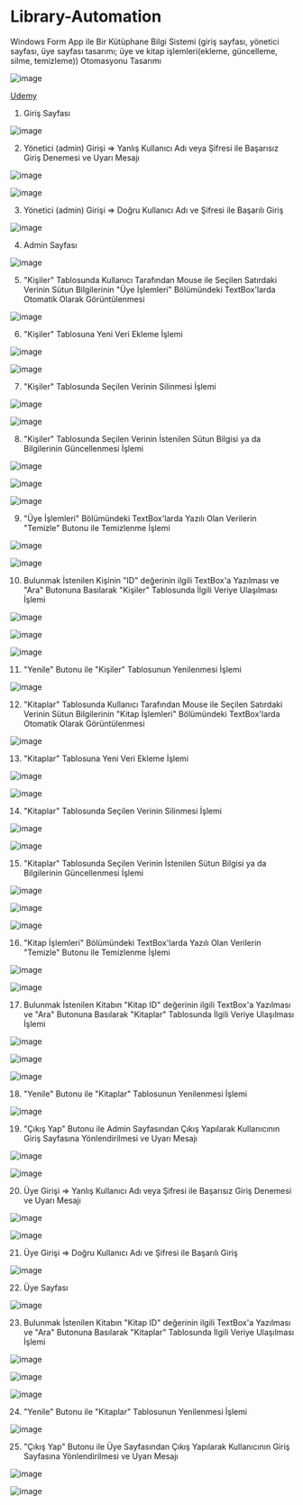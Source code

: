 # Library-Automation
Windows Form App ile Bir Kütüphane Bilgi Sistemi (giriş sayfası, yönetici sayfası, üye sayfası tasarımı; üye ve kitap işlemleri(ekleme, güncelleme, silme, temizleme)) Otomasyonu Tasarımı

![image](https://github.com/aliylmztr/MiniATM/assets/123991935/3fa5e9fc-1204-4dc2-909d-299d60362699)

<a href="https://www.udemy.com/">Udemy </a>

1. Giriş Sayfası

![image](https://github.com/aliylmztr/Library-Automation/assets/123991935/c97f8572-0383-4d15-932a-c56a8bd622fa)

2. Yönetici (admin) Girişi => Yanlış Kullanıcı Adı veya Şifresi ile Başarısız Giriş Denemesi ve Uyarı Mesajı

![image](https://github.com/aliylmztr/Library-Automation/assets/123991935/735cbef9-718a-4a3b-ad88-68c3142884dc)

![image](https://github.com/aliylmztr/Library-Automation/assets/123991935/81986742-979f-420f-84e6-f10d0814fc0f)

3. Yönetici (admin) Girişi => Doğru Kullanıcı Adı ve Şifresi ile Başarılı Giriş

![image](https://github.com/aliylmztr/Library-Automation/assets/123991935/2e3f767f-5434-4652-bdc7-4fdab7e550ba)

4. Admin Sayfası

![image](https://github.com/aliylmztr/Library-Automation/assets/123991935/f93e2473-1b1f-4a86-b5bd-f42449ebab0a)

5. "Kişiler" Tablosunda Kullanıcı Tarafından Mouse ile Seçilen Satırdaki Verinin Sütun Bilgilerinin "Üye İşlemleri" Bölümündeki TextBox'larda Otomatik Olarak Görüntülenmesi

![image](https://github.com/aliylmztr/Library-Automation/assets/123991935/79aea582-3daf-4ff0-bb8d-cdf38f83feb5)

6. "Kişiler" Tablosuna Yeni Veri Ekleme İşlemi

![image](https://github.com/aliylmztr/Library-Automation/assets/123991935/24336ed7-c36f-4a64-90d4-d927bcb70536)

![image](https://github.com/aliylmztr/Library-Automation/assets/123991935/ed33040b-e591-44ac-99a4-3bfbc65a2c0b)

7. "Kişiler" Tablosunda Seçilen Verinin Silinmesi İşlemi

![image](https://github.com/aliylmztr/Library-Automation/assets/123991935/7cbafb56-f29a-47b3-8f67-ebfc47207c5e)

![image](https://github.com/aliylmztr/Library-Automation/assets/123991935/5e961daa-9c5f-4f43-9ea2-0ba366de5124)

8. "Kişiler" Tablosunda Seçilen Verinin İstenilen Sütun Bilgisi ya da Bilgilerinin Güncellenmesi İşlemi

![image](https://github.com/aliylmztr/Library-Automation/assets/123991935/51a93a78-e916-40e9-a651-01a30e1b620d)

![image](https://github.com/aliylmztr/Library-Automation/assets/123991935/eebfc01a-6a84-4b80-9c15-db7eef939529)

![image](https://github.com/aliylmztr/Library-Automation/assets/123991935/6f0dda19-7da0-43b4-8457-e8d3f0d4b4f2)

9. "Üye İşlemleri" Bölümündeki TextBox'larda Yazılı Olan Verilerin "Temizle" Butonu ile Temizlenme İşlemi

![image](https://github.com/aliylmztr/Library-Automation/assets/123991935/32a4a4e9-9516-487a-887d-306706a729ca)

![image](https://github.com/aliylmztr/Library-Automation/assets/123991935/829ff9a0-c260-4483-b8ce-3b07f879a72d)

10. Bulunmak İstenilen Kişinin "ID" değerinin ilgili TextBox'a Yazılması ve "Ara" Butonuna Basılarak "Kişiler" Tablosunda İlgili Veriye Ulaşılması İşlemi

![image](https://github.com/aliylmztr/Library-Automation/assets/123991935/6f14560b-7c82-44b6-aeac-a7753d99f309)

![image](https://github.com/aliylmztr/Library-Automation/assets/123991935/38cabb42-cfc1-4174-950c-aed4a3ac3601)

![image](https://github.com/aliylmztr/Library-Automation/assets/123991935/0e6be394-0c68-4823-917c-7410bcf1675e)

11. "Yenile" Butonu ile "Kişiler" Tablosunun Yenilenmesi İşlemi

![image](https://github.com/aliylmztr/Library-Automation/assets/123991935/3f85c5b3-737d-49d7-9d7f-92bcc8e64d43)

12. "Kitaplar" Tablosunda Kullanıcı Tarafından Mouse ile Seçilen Satırdaki Verinin Sütun Bilgilerinin "Kitap İşlemleri" Bölümündeki TextBox'larda Otomatik Olarak Görüntülenmesi

![image](https://github.com/aliylmztr/Library-Automation/assets/123991935/9c612e79-ced8-4fb5-a371-755b4f46242b)

13. "Kitaplar" Tablosuna Yeni Veri Ekleme İşlemi

![image](https://github.com/aliylmztr/Library-Automation/assets/123991935/983c6045-2a08-427d-a304-6ce9b5f75107)

![image](https://github.com/aliylmztr/Library-Automation/assets/123991935/6c00023b-4559-4924-8784-02cc163e0c3f)

14. "Kitaplar" Tablosunda Seçilen Verinin Silinmesi İşlemi

![image](https://github.com/aliylmztr/Library-Automation/assets/123991935/ce4c7922-a514-4e01-b029-0aeb186a3690)

![image](https://github.com/aliylmztr/Library-Automation/assets/123991935/d5819a2d-3a6e-4d6e-bd8a-f7a3f80ac103)

15. "Kitaplar" Tablosunda Seçilen Verinin İstenilen Sütun Bilgisi ya da Bilgilerinin Güncellenmesi İşlemi

![image](https://github.com/aliylmztr/Library-Automation/assets/123991935/8a3307ef-77ab-4323-88f5-5bd6dd3e22fa)

![image](https://github.com/aliylmztr/Library-Automation/assets/123991935/bcaf5f3a-01a8-49da-b44a-3931f5b89922)

![image](https://github.com/aliylmztr/Library-Automation/assets/123991935/b8b91dd1-bcdd-467d-af1c-5a963150c7f0)

16. "Kitap İşlemleri" Bölümündeki TextBox'larda Yazılı Olan Verilerin "Temizle" Butonu ile Temizlenme İşlemi

![image](https://github.com/aliylmztr/Library-Automation/assets/123991935/d27b6e49-d9fa-4f8f-a1b9-4af4b1e52033)

![image](https://github.com/aliylmztr/Library-Automation/assets/123991935/68a446e0-6156-4e4f-86bd-0fb0aedc59bc)

17. Bulunmak İstenilen Kitabın "Kitap ID" değerinin ilgili TextBox'a Yazılması ve "Ara" Butonuna Basılarak "Kitaplar" Tablosunda İlgili Veriye Ulaşılması İşlemi

![image](https://github.com/aliylmztr/Library-Automation/assets/123991935/eb51435c-f09a-4108-b1ae-7871059137aa)

![image](https://github.com/aliylmztr/Library-Automation/assets/123991935/e0419f59-eb1b-4ac7-857b-73587098161d)

![image](https://github.com/aliylmztr/Library-Automation/assets/123991935/6502918c-eb27-498a-afe3-f6f6ad6b08d2)

18. "Yenile" Butonu ile "Kitaplar" Tablosunun Yenilenmesi İşlemi

![image](https://github.com/aliylmztr/Library-Automation/assets/123991935/b737df68-f830-4f63-870c-32556b40027b)

19. "Çıkış Yap" Butonu ile Admin Sayfasından Çıkış Yapılarak Kullanıcının Giriş Sayfasına Yönlendirilmesi ve Uyarı Mesajı

![image](https://github.com/aliylmztr/Library-Automation/assets/123991935/29e18fcc-4df6-4e17-a99f-fdf0d934e64b)

![image](https://github.com/aliylmztr/Library-Automation/assets/123991935/f222c6ff-ea4a-4336-a50d-f8c4f34aa872)

20. Üye Girişi => Yanlış Kullanıcı Adı veya Şifresi ile Başarısız Giriş Denemesi ve Uyarı Mesajı

![image](https://github.com/aliylmztr/Library-Automation/assets/123991935/e9088d4e-5b94-4aeb-992e-a051b7ad15d0)

![image](https://github.com/aliylmztr/Library-Automation/assets/123991935/9074dc13-ce09-4d29-a032-cdb7c0459e14)

21. Üye Girişi => Doğru Kullanıcı Adı ve Şifresi ile Başarılı Giriş

![image](https://github.com/aliylmztr/Library-Automation/assets/123991935/2f513ccc-e0a9-40ae-90e3-8ac65e415ac0)

22. Üye Sayfası

![image](https://github.com/aliylmztr/Library-Automation/assets/123991935/f2717565-5be5-4349-ba58-972ec90a834d)

23. Bulunmak İstenilen Kitabın "Kitap ID" değerinin ilgili TextBox'a Yazılması ve "Ara" Butonuna Basılarak "Kitaplar" Tablosunda İlgili Veriye Ulaşılması İşlemi

![image](https://github.com/aliylmztr/Library-Automation/assets/123991935/0f2a5130-7864-4dbb-b030-2e5caddcb43e)

![image](https://github.com/aliylmztr/Library-Automation/assets/123991935/a7193b85-c305-48ca-8319-a224f9a82888)

![image](https://github.com/aliylmztr/Library-Automation/assets/123991935/9c7c9658-2bd0-4e87-bb24-65fb26086f3b)

24. "Yenile" Butonu ile "Kitaplar" Tablosunun Yenilenmesi İşlemi

![image](https://github.com/aliylmztr/Library-Automation/assets/123991935/94820ac6-f5a9-4abc-bc40-56ae30705615)

25. "Çıkış Yap" Butonu ile Üye Sayfasından Çıkış Yapılarak Kullanıcının Giriş Sayfasına Yönlendirilmesi ve Uyarı Mesajı

![image](https://github.com/aliylmztr/Library-Automation/assets/123991935/375fbba6-edc6-490a-83f2-e609cece5519)

![image](https://github.com/aliylmztr/Library-Automation/assets/123991935/70c1ab82-f860-481c-81d7-b12eac9f40f9)

